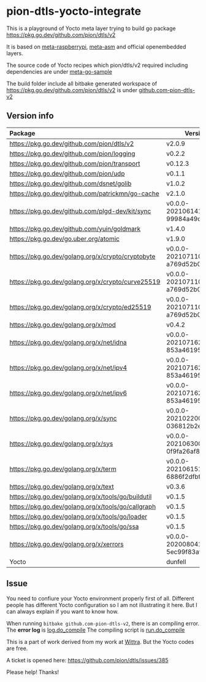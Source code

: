 # pion-dtls-yocto-integrate

This is a playground of Yocto meta layer trying to build go package https://pkg.go.dev/github.com/pion/dtls/v2

It is based on [meta-raspberrypi](https://github.com/agherzan/meta-raspberrypi), [meta-asm](https://github.com/priv-kweihmann/meta-sca) and official openembedded layers.

The source code of Yocto recipes which pion/dtls/v2 required including dependencies are under [meta-go-sample](./meta-go-sample/)

The build folder include all bitbake generated workspace of https://pkg.go.dev/github.com/pion/dtls/v2 is under [github.com-pion-dtls-v2](./build/github.com-pion-dtls-v2/)

## Version info

| Package | Version |
| :--- | --- |
| https://pkg.go.dev/github.com/pion/dtls/v2 | v2.0.9 |
| https://pkg.go.dev/github.com/pion/logging | v0.2.2 |
| https://pkg.go.dev/github.com/pion/transport | v0.12.3 |
| https://pkg.go.dev/github.com/pion/udp | v0.1.1 |
| https://pkg.go.dev/github.com/dsnet/golib | v1.0.2 |
| https://pkg.go.dev/github.com/patrickmn/go-cache | v2.1.0 |
| https://pkg.go.dev/github.com/plgd-dev/kit/sync | v0.0.0-20210614190235-99984a49de48 |
| https://pkg.go.dev/github.com/yuin/goldmark | v1.4.0 |
| https://pkg.go.dev/go.uber.org/atomic | v1.9.0 |
| https://pkg.go.dev/golang.org/x/crypto/cryptobyte | v0.0.0-20210711020723-a769d52b0f97 |
| https://pkg.go.dev/golang.org/x/crypto/curve25519 | v0.0.0-20210711020723-a769d52b0f97 |
| https://pkg.go.dev/golang.org/x/crypto/ed25519 | v0.0.0-20210711020723-a769d52b0f97 |
| https://pkg.go.dev/golang.org/x/mod | v0.4.2 |
| https://pkg.go.dev/golang.org/x/net/idna | v0.0.0-20210716203947-853a461950ff |
| https://pkg.go.dev/golang.org/x/net/ipv4 | v0.0.0-20210716203947-853a461950ff |
| https://pkg.go.dev/golang.org/x/net/ipv6 | v0.0.0-20210716203947-853a461950ff |
| https://pkg.go.dev/golang.org/x/sync | v0.0.0-20210220032951-036812b2e83c |
| https://pkg.go.dev/golang.org/x/sys | v0.0.0-20210630005230-0f9fa26af87c |
| https://pkg.go.dev/golang.org/x/term | v0.0.0-20210615171337-6886f2dfbf5b |
| https://pkg.go.dev/golang.org/x/text | v0.3.6 |
| https://pkg.go.dev/golang.org/x/tools/go/buildutil | v0.1.5 |
| https://pkg.go.dev/golang.org/x/tools/go/callgraph | v0.1.5 |
| https://pkg.go.dev/golang.org/x/tools/go/loader | v0.1.5 |
| https://pkg.go.dev/golang.org/x/tools/go/ssa | v0.1.5 |
| https://pkg.go.dev/golang.org/x/xerrors | v0.0.0-20200804184101-5ec99f83aff1 |
| Yocto | dunfell |

## Issue

You need to confiure your Yocto environment properly first of all.
Different people has different Yocto configuration so I am not illustrating it here.
But I can always explain if you want to know how.

When running `bitbake github.com-pion-dtls-v2`, there is an compiling error.
The **error log** is [log.do_compile](./build/github.com-pion-dtls-v2/2.0.9-r0/temp/log.do_compile.1112306)
The compiling script is [run.do_compile](./build/github.com-pion-dtls-v2/2.0.9-r0/temp/run.do_compile.1112306)

This is a part of work derived from my work at [Wittra](wittra.se).
But the Yocto codes are free.

A ticket is opened here: https://github.com/pion/dtls/issues/385

Please help! Thanks!
